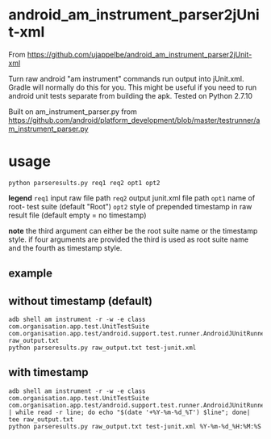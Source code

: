 # android_am_instrument_parser2jUnit-xml

From https://github.com/ujappelbe/android_am_instrument_parser2jUnit-xml

Turn raw android "am instrument" commands run output into jUnit.xml. Gradle will normally do this for you. This might be useful if you need to run android unit tests separate from building the apk. Tested on Python 2.7.10

Built on am_instrument_parser.py from https://github.com/android/platform_development/blob/master/testrunner/am_instrument_parser.py

# usage
```
python parseresults.py req1 req2 opt1 opt2
```
**legend**
`req1` input raw file path
`req2` output junit.xml file path
`opt1` name of root- test suite (default "Root")
`opt2` style of prepended timestamp in raw result file (default empty = no timestamp)

**note**
the third argument can either be the root suite name or the timestamp style. if four arguments are provided the third is used as root suite name and the fourth as timestamp style.

## example

## without timestamp (default)
```
adb shell am instrument -r -w -e class com.organisation.app.test.UnitTestSuite com.organisation.app.test/android.support.test.runner.AndroidJUnitRunner raw_output.txt
python parseresults.py raw_output.txt test-junit.xml
```

## with timestamp

```
adb shell am instrument -r -w -e class com.organisation.app.test.UnitTestSuite com.organisation.app.test/android.support.test.runner.AndroidJUnitRunner | while read -r line; do echo "$(date '+%Y-%m-%d_%T') $line"; done| tee raw_output.txt
python parseresults.py raw_output.txt test-junit.xml %Y-%m-%d_%H:%M:%S
```

